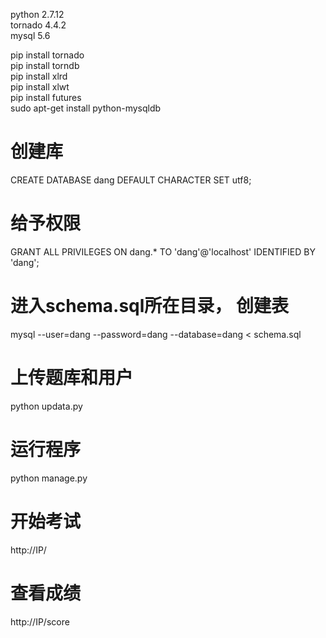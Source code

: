 python 2.7.12<br/>
tornado 4.4.2<br/>
mysql 5.6<br/>

pip install tornado<br/>
pip install torndb<br/>
pip install xlrd<br/>
pip install xlwt<br/>
pip install futures<br/>
sudo apt-get install python-mysqldb<br/>

#
# 创建库
CREATE DATABASE dang DEFAULT CHARACTER SET utf8;

#
# 给予权限
GRANT ALL PRIVILEGES ON dang.* TO 'dang'@'localhost' IDENTIFIED BY 'dang';

#
# 进入schema.sql所在目录， 创建表
mysql --user=dang --password=dang --database=dang < schema.sql

#
# 上传题库和用户
python updata.py

#
# 运行程序
python manage.py

#
# 开始考试
http://IP/

#
# 查看成绩
http://IP/score
